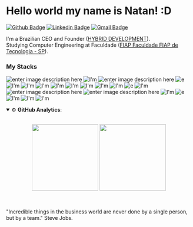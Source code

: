 # Hello world my name is Natan! :D

[![Github Badge](https://img.shields.io/badge/GitHub-000?style=for-the-badge&logo=github&logoColor=white)](https://github.com/HDTN)
[![Linkedin Badge](https://firebasestorage.googleapis.com/v0/b/natan-35907.appspot.com/o/68747470733a2f2f696d672e736869656c64732e696f2f62616467652f4c696e6b6564496e2d3030373742353f7374796c653d666f722d7468652d6261646765266c6f676f3d6c696e6b6564696e266c6f676f436f6c6f723d7768697465.svg?alt=media&token=2b238eb6-03db-4ed8-9f86-0ce2689f53df)](https://www.linkedin.com/in/natan-bortolato-bb2345170/)
[![Gmail Badge](https://firebasestorage.googleapis.com/v0/b/natan-35907.appspot.com/o/68747470733a2f2f696d672e736869656c64732e696f2f62616467652f476d61696c2d4431343833363f7374796c653d666f722d7468652d6261646765266c6f676f3d676d61696c266c6f676f436f6c6f723d7768697465.svg?alt=media&token=8ae07ae9-8266-452d-aa78-067bd06fcb60)](mailto:nnbortola1@gmail.com)



I'm a Brazilian CEO and Founder ([HYBRID DEVELOPMENT](https://hybridevelopment.com/)).<br>
Studying Computer Engineering at Faculdade ([FIAP Faculdade FIAP de Tecnologia - SP](https://www.fiap.com.br)).

### My Stacks
![enter image description here](https://img.shields.io/badge/Python-20232A?style=for-the-badge&logo=python&logoColor=white)  ![I'm](https://img.shields.io/badge/JavaScript-20232A?style=for-the-badge&logo=javascript&logoColor=F7DF1E) ![enter image description here](https://img.shields.io/badge/React-20232A?style=for-the-badge&logo=react&logoColor=61DAFB) ![e](https://img.shields.io/badge/React_Native-20232A?style=for-the-badge&logo=react&logoColor=61DAFB) ![I'm](https://img.shields.io/badge/HTML5-20232A?style=for-the-badge&logo=html5&logoColor=white) ![I'm](https://img.shields.io/badge/CSS3-20232A?style=for-the-badge&logo=css3&logoColor=white) ![I'm](https://img.shields.io/badge/.NET-20232A?style=for-the-badge&logo=.net&logoColor=white) ![I'm](https://img.shields.io/badge/C%23-20232A?style=for-the-badge&logo=c-sharp&logoColor=white) ![I'm](https://img.shields.io/badge/C-20232A?style=for-the-badge&logo=c&logoColor=white) ![I'm](https://img.shields.io/badge/Angular-20232A?style=for-the-badge&logo=angular&logoColor=white) ![I'm](https://img.shields.io/badge/Bootstrap-20232A?style=for-the-badge&logo=bootstrap&logoColor=white) ![I'm](https://img.shields.io/badge/Node.js-20232A?style=for-the-badge&logo=node.js&logoColor=white) ![e](https://img.shields.io/badge/VS_Code-14354C?style=for-the-badge&logo=visual-studio-code&logoColor=61DAFB) ![I'm](https://img.shields.io/badge/Docker-14354C?style=for-the-badge&logo=docker&logoColor=white) ![enter image description here](https://img.shields.io/badge/Microsoft_SQL_Server-14354C?style=for-the-badge&logo=microsoft-sql-server&logoColor=white) ![enter image description here](https://img.shields.io/badge/Firebase-14354C?style=for-the-badge&logo=firebase&logoColor=white) ![I'm](https://img.shields.io/badge/Elastic-14354C?style=for-the-badge&logo=elastic&logoColor=write) ![e](https://img.shields.io/badge/Git-14354C?style=for-the-badge&logo=git&logoColor=white) ![I'm](https://img.shields.io/badge/Amazon_AWS-14354C?style=for-the-badge&logo=amazon-aws&logoColor=white) ![I'm](https://img.shields.io/badge/Digital%20Ocean-14354C?style=for-the-badge&logo=digitalocean&logoColor=white) ![I'm](https://img.shields.io/badge/Google_Cloud-14354C?style=for-the-badge&logo=google-cloud&logoColor=white)

<details open>
  <summary>⚙ <b>GitHub Analytics</b>: </summary>
  <br>
  <p align="center">
    <img height="180em" src="https://github-readme-stats-eight-theta.vercel.app/api?username=HDTN&show_icons=true&theme=tokyonight&include_all_commits=true&count_private=true"/>
    <img height="180em" src="https://github-readme-stats-eight-theta.vercel.app/api/top-langs/?username=HDTN&layout=compact&langs_count=8&theme=tokyonight&include_all_commits=true&count_private=true"/>
  </p>
</details>

<br>

"Incredible things in the business world are never done by a single person, but by a team." Steve Jobs.
